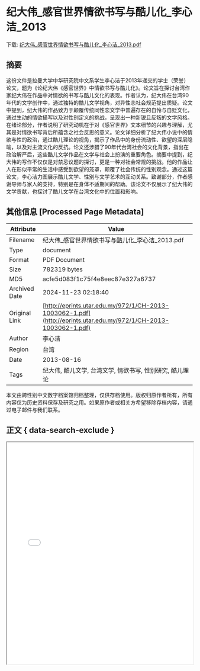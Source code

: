 # 纪大伟_感官世界情欲书写与酷儿化_李心洁_2013

<!-- tcd_download_link -->
下载: <a href="纪大伟_感官世界情欲书写与酷儿化_李心洁_2013.pdf" download>纪大伟_感官世界情欲书写与酷儿化_李心洁_2013.pdf</a>
<!-- tcd_download_link_end -->

## 摘要

<!-- tcd_abstract -->
这份文件是拉曼大学中华研究院中文系学生李心洁于2013年递交的学士（荣誉）论文，题为《论纪大伟《感官世界》中情欲书写与酷儿化》。论文旨在探讨台湾作家纪大伟在作品中对情欲的书写与酷儿文化的表现。作者认为，纪大伟在台湾90年代的文学创作中，通过独特的酷儿文学视角，对异性恋社会规范提出质疑。论文中提到，纪大伟的作品致力于颠覆传统同性恋文学中普遍存在的自怜与自贬文化，通过生动的情欲描写以及对性别定义的挑战，呈现出一种新锐且反叛的文学风格。在绪论部分，作者说明了研究动机在于对《感官世界》文本细节的兴趣与理解，尤其是对情欲书写背后所蕴含之社会反思的意义。论文详细分析了纪大伟小说中的情欲与性的政治，通过酷儿理论的视角，揭示了作品中的身份流动性、欲望的深层隐喻，以及对主流文化的反抗。论文还涉猎了90年代台湾社会的文化背景，指出在政治解严后，这些酷儿文学作品在文学与社会上扮演的重要角色。摘要中提到，纪大伟的写作不仅仅是对禁忌议题的探讨，更是一种对社会常规的挑战。他的作品让人在形似平常的生活中感受到欲望的笼罩，颠覆了社会传统的性别观念。通过这篇论文，李心洁力图展示酷儿文学、性别与文学艺术的互动关系。致谢部分，作者感谢导师与家人的支持，特别是在身体不适期间的帮助。该论文不仅展示了纪大伟的文学贡献，也探讨了酷儿文学在台湾文化中的位置和影响。

<!-- tcd_abstract_end -->

## 其他信息 [Processed Page Metadata]

| Attribute       | Value                                  |
|-----------------|----------------------------------------|
| Filename        | 纪大伟_感官世界情欲书写与酷儿化_李心洁_2013.pdf                             |
| Type            | document                                 |
| Format          | PDF Document                               |
| Size            | 782319 bytes                           |
| MD5             | acfe5d083f1c75f4e8eec87e327a6737                                  |
| Archived Date   | 2024-11-23 02:18:40                             |
| Original Link   | [http://eprints.utar.edu.my/972/1/CH-2013-1003062-1.pdf](http://eprints.utar.edu.my/972/1/CH-2013-1003062-1.pdf)                         |
| Author          | 李心洁                               |
| Region          | 台湾                               |
| Date            | 2013-08-16                                 |
| Tags            | 纪大伟, 酷儿文学, 台湾文学, 情欲书写, 性别研究, 酷儿理论                                 |

本文由跨性别中文数字档案馆归档整理，仅供存档使用。版权归原作者所有，所有内容仅为历史资料保存及研究之用。如果原作者或相关方希望移除存档内容，请通过电子邮件与我们联系。

## 正文 { data-search-exclude }

<!-- tcd_main_text -->
<iframe src="../纪大伟_感官世界情欲书写与酷儿化_李心洁_2013.pdf" width="100%" height="600px">
    <p>无法显示PDF，请下载查看。</p>
</iframe>
<!-- tcd_main_text_end -->


